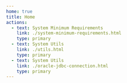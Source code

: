 ```yaml
---
home: true
title: Home
actions:
  - text: System Minimum Requirements
    link: ./system-minimum-requirements.html
    type: primary
  - text: System Utils
    link: ./utils.html
    type: primary
  - text: System Utils
    link: ./oracle-jdbc-connection.html
    type: primary
---
```



